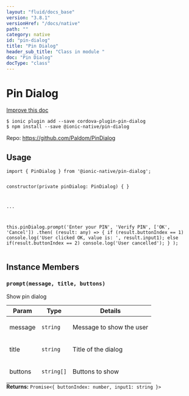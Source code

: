```yaml
---
layout: "fluid/docs_base"
version: "3.8.1"
versionHref: "/docs/native"
path: ""
category: native
id: "pin-dialog"
title: "Pin Dialog"
header_sub_title: "Class in module "
doc: "Pin Dialog"
docType: "class"
---
```


<h1 class="api-title">Pin Dialog</h1>

<a class="improve-v2-docs" href="http://github.com/driftyco/ionic-native/edit/master/src/@ionic-native/plugins/pin-dialog/index.ts#L1">
  Improve this doc
</a>






<pre><code class="nohighlight">$ ionic plugin add --save cordova-plugin-pin-dialog
$ npm install --save @ionic-native/pin-dialog
</code></pre>
<p>Repo:
  <a href="https://github.com/Paldom/PinDialog">
    https://github.com/Paldom/PinDialog
  </a>
</p>











<h2>Usage</h2>
<pre><code class="lang-typescript">import { PinDialog } from &#39;@ionic-native/pin-dialog&#39;;


constructor(private pinDialog: PinDialog) { }

...

this.pinDialog.prompt(&#39;Enter your PIN&#39;, &#39;Verify PIN&#39;, [&#39;OK&#39;, &#39;Cancel&#39;])
  .then(
    (result: any) =&gt; {
      if (result.buttonIndex == 1) console.log(&#39;User clicked OK, value is: &#39;, result.input1);
      else if(result.buttonIndex == 2) console.log(&#39;User cancelled&#39;);
    }
  );
</code></pre>








<h2>Instance Members</h2>
<h3><a class="anchor" name="prompt" href="#prompt"></a><code>prompt(message,&nbsp;title,&nbsp;buttons)</code></h3>




Show pin dialog
<table class="table param-table" style="margin:0;">
  <thead>
  <tr>
    <th>Param</th>
    <th>Type</th>
    <th>Details</th>
  </tr>
  </thead>
  <tbody>
  <tr>
    <td>
      message</td>
    <td>
      <code>string</code>
    </td>
    <td>
      <p>Message to show the user</p>
</td>
  </tr>
  
  <tr>
    <td>
      title</td>
    <td>
      <code>string</code>
    </td>
    <td>
      <p>Title of the dialog</p>
</td>
  </tr>
  
  <tr>
    <td>
      buttons</td>
    <td>
      <code>string[]</code>
    </td>
    <td>
      <p>Buttons to show</p>
</td>
  </tr>
  </tbody>
</table>

<div class="return-value" markdown="1">
  <i class="icon ion-arrow-return-left"></i>
  <b>Returns:</b> <code>Promise&lt;{ buttonIndex: number, input1: string }&gt;</code> 
</div>






